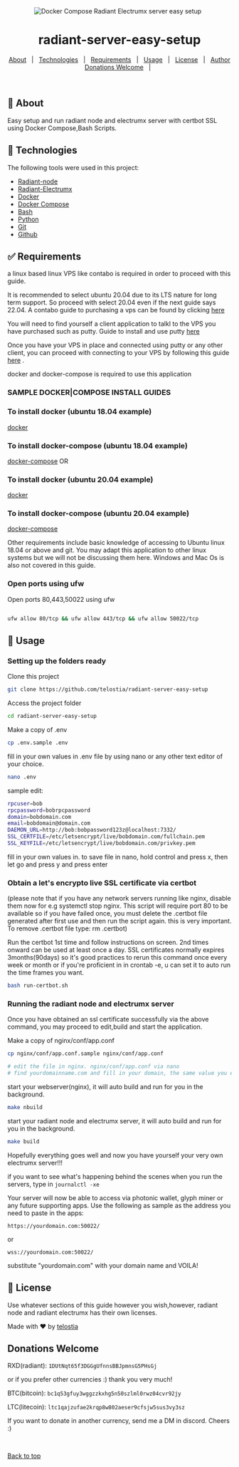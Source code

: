 <div align="center" id="top"> 
  <img src="https://raw.githubusercontent.com/docker/compose/main/logo.png" alt="Docker Compose Radiant Electrumx server easy setup" />
  &#xa0;

</div>

<h1 align="center">radiant-server-easy-setup</h1>

<p align="center">
  <a href="#dart-about">About</a> &#xa0; | &#xa0; 
  <a href="#rocket-technologies">Technologies</a> &#xa0; | &#xa0;
  <a href="#white_check_mark-requirements">Requirements</a> &#xa0; | &#xa0;
  <a href="#checkered_flag-Usage">Usage</a> &#xa0; | &#xa0;
  <a href="#memo-license">License</a> &#xa0; | &#xa0;
  <a href="https://github.com/telostia" target="_blank">Author</a>
  <a href="#memo-license">Donations Welcome</a> &#xa0; | &#xa0;
</p>

<br>

## :dart: About ##

Easy setup and run radiant node and electrumx server with certbot SSL using Docker Compose,Bash Scripts.

## :rocket: Technologies ##

The following tools were used in this project:

- [Radiant-node](https://github.com/RadiantBlockchain-Community/radiant-node)
- [Radiant-Electrumx](https://github.com/RadiantBlockchain-Community/electrumx.git)
- [Docker](https://www.docker.com/)
- [Docker Compose](https://docs.docker.com/compose/overview/)
- [Bash](https://devhints.io/bash)
- [Python](https://www.python.org/)
- [Git](https://git-scm.com/)
- [Github](https://github.com)

## :white_check_mark: Requirements ##
  a linux based linux VPS like contabo is required in order to proceed with this guide.

  It is recommended to select ubuntu 20.04 due to its LTS nature for long term support. So proceed with select 20.04 even if the next guide says 22.04.
  A contabo guide to purchasing a vps can be found by clicking [here](https://medium.com/@vkttech/abo-contabo-cloud-vps-a-step-by-step-guide-0b115e07bf74) 
  
  You will need to find yourself a client application to talkl to the VPS you have purchased such as putty. Guide to install and use putty [here](https://medium.com/@getstaked/how-to-connect-your-vps-via-ssh-by-using-putty-ac87c40999a5) 

  Once you have your VPS in place and connected using putty or any other client, you can proceed with connecting to your VPS by following this guide [here](https://www.digitalocean.com/community/tutorials/initial-server-setup-with-ubuntu-20-04) .


  docker and docker-compose is required to use this application

### SAMPLE DOCKER|COMPOSE INSTALL GUIDES ###

### To install docker (ubuntu 18.04 example) ###
[docker](https://www.digitalocean.com/community/tutorials/how-to-install-and-use-docker-on-ubuntu-18-04) 

### To install docker-compose (ubuntu 18.04 example) ###
[docker-compose](https://www.digitalocean.com/community/tutorials/how-to-install-docker-compose-on-ubuntu-18-04) 
  OR
### To install docker (ubuntu 20.04 example) ###
[docker](https://www.digitalocean.com/community/tutorials/how-to-install-and-use-docker-on-ubuntu-20-04) 

### To install docker-compose (ubuntu 20.04 example) ###
[docker-compose](https://www.digitalocean.com/community/tutorials/how-to-install-docker-compose-on-ubuntu-20-04) 
  
  Other requirements include basic knowledge of accessing to Ubuntu linux 18.04 or above and git. You may adapt this application to other linux systems but
  we will not be discussing them here. Windows and Mac Os is also not covered in this guide.

### Open ports using ufw ###
 Open ports 80,443,50022 using ufw
```bash

ufw allow 80/tcp && ufw allow 443/tcp && ufw allow 50022/tcp
```

## :checkered_flag: Usage ##

### Setting up the folders ready ###
 Clone this project
```bash
git clone https://github.com/telostia/radiant-server-easy-setup
```

 Access the project folder
```bash
cd radiant-server-easy-setup
```

 Make a copy of .env 
```bash
cp .env.sample .env
```

 fill in your own values in .env file by using nano or any other text editor of your choice.
```bash
nano .env
```

 sample edit:
```bash
rpcuser=bob
rpcpassword=bobrpcpassword
domain=bobdomain.com
email=bobdomain@domain.com
DAEMON_URL=http://bob:bobpassword123z@localhost:7332/
SSL_CERTFILE=/etc/letsencrypt/live/bobdomain.com/fullchain.pem
SSL_KEYFILE=/etc/letsencrypt/live/bobdomain.com/privkey.pem
```
 fill in your own values in.
 to save file in nano, hold control and press x, then let go and press y and press enter


### Obtain a let's encrypto live SSL certificate via certbot ###

(please note that if you have any network servers running like nginx, disable them now for e.g systemctl stop nginx. This script will require port 80 to be available
so if you have failed once, you must delete the .certbot file generated after first use and then run the script again. this is very important. To remove .certbot file type: rm .certbot)

 Run the certbot 1st time and follow instructions on screen. 2nd times onward can be used at least once a day.
 SSL certificates normally expires 3months(90days) so it's good practices to rerun this command once every week or month or if you're proficient in 
 in crontab -e, u can set it to auto run the time frames you want.
```bash
bash run-certbot.sh
```

### Running the radiant node and electrumx server ###
  Once you have obtained an ssl certificate successfully via the above command, you may proceed to edit,build and start the application.

 Make a copy of nginx/conf/app.conf
```bash
cp nginx/conf/app.conf.sample nginx/conf/app.conf
```

```bash
# edit the file in nginx. nginx/conf/app.conf via nano 
# find yourdomainname.com and fill in your domain, the same value you entered earlier in .env file. there should be 5 locations.
```

 start your webserver(nginx), it will auto build and run for you in the background.
```bash
make nbuild
```

 start your radiant node and electrumx server, it will auto build and run for you in the background.
```bash
make build
```

Hopefully everything goes well and now you have yourself your very own electrumx server!!!

if you want to see what's happening behind the scenes when you run the servers, type in ```journalctl -xe```

Your server will now be able to access via photonic wallet, glyph miner or any future supporting apps.
Use the following as sample as the address you need to paste in the apps:
```
https://yourdomain.com:50022/
```
or 
```
wss://yourdomain.com:50022/
```
substitute "yourdomain.com" with your domain name and VOILA!


## :memo: License ##
Use whatever sections of this guide however you wish,however, radiant node and radiant electrumx has their own licenses.

Made with :heart: by <a href="https://github.com/telostia" target="_blank">telostia</a>

## Donations Welcome ##
RXD(radiant): ```1DUtNqt65f3DGGgUfnnsBBJpmnsG5PHsGj```

or if you prefer other currencies :) thank you very much!

BTC(bitcoin): ```bc1q53gfuy3wggzzkxhg5n50szlml0rwz04cvr92jy```

LTC(litecoin): ```ltc1qajzufae2krqp8w802aeser9cfsjw5sus3vy3sz```

If you want to donate in another currency, send me a DM in discord. Cheers :)

&#xa0;

<a href="#top">Back to top</a>